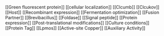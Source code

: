 [[Green fluorescent protein]]
[[cellular localization]]
[[Clcumb]]
[[Clcukov]]
[[Host]]
[[Recombinant expression]]
[[Fermentation optimization]]
[[Fusion Partner]]
[[Brevibacillus]]
[[Foldase]]
[[Signal peptide]]
[[Protein expression]]
[[Post-translational modifications]]
[[Culture conditions]]
[[Protein Tag]]
[[Lpmos]]
[[Active-site Copper]]
[[Auxiliary Activity]]
